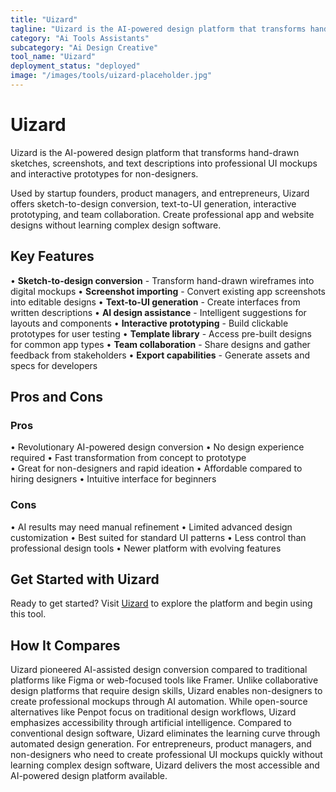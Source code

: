 ```yaml
---
title: "Uizard"
tagline: "Uizard is the AI-powered design platform that transforms hand-drawn sketches, screenshots, and text descriptions into professional UI mockups and inte..."
category: "Ai Tools Assistants"
subcategory: "Ai Design Creative"
tool_name: "Uizard"
deployment_status: "deployed"
image: "/images/tools/uizard-placeholder.jpg"
---
```


# Uizard

Uizard is the AI-powered design platform that transforms hand-drawn sketches, screenshots, and text descriptions into professional UI mockups and interactive prototypes for non-designers.

Used by startup founders, product managers, and entrepreneurs, Uizard offers sketch-to-design conversion, text-to-UI generation, interactive prototyping, and team collaboration. Create professional app and website designs without learning complex design software.

## Key Features

• **Sketch-to-design conversion** - Transform hand-drawn wireframes into digital mockups
• **Screenshot importing** - Convert existing app screenshots into editable designs
• **Text-to-UI generation** - Create interfaces from written descriptions
• **AI design assistance** - Intelligent suggestions for layouts and components
• **Interactive prototyping** - Build clickable prototypes for user testing
• **Template library** - Access pre-built designs for common app types
• **Team collaboration** - Share designs and gather feedback from stakeholders
• **Export capabilities** - Generate assets and specs for developers

## Pros and Cons

### Pros
• Revolutionary AI-powered design conversion
• No design experience required
• Fast transformation from concept to prototype  
• Great for non-designers and rapid ideation
• Affordable compared to hiring designers
• Intuitive interface for beginners

### Cons
• AI results may need manual refinement
• Limited advanced design customization
• Best suited for standard UI patterns
• Less control than professional design tools
• Newer platform with evolving features

## Get Started with Uizard

Ready to get started? Visit [Uizard](https://uizard.io) to explore the platform and begin using this tool.

## How It Compares

Uizard pioneered AI-assisted design conversion compared to traditional platforms like Figma or web-focused tools like Framer. Unlike collaborative design platforms that require design skills, Uizard enables non-designers to create professional mockups through AI automation. While open-source alternatives like Penpot focus on traditional design workflows, Uizard emphasizes accessibility through artificial intelligence. Compared to conventional design software, Uizard eliminates the learning curve through automated design generation. For entrepreneurs, product managers, and non-designers who need to create professional UI mockups quickly without learning complex design software, Uizard delivers the most accessible and AI-powered design platform available.